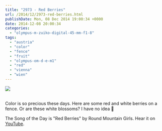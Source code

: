 ```yaml
---
title: "2973 - Red Berries"
url: /2014/12/2973-red-berries.html
publishDate: Mon, 08 Dec 2014 19:00:34 +0000
date: 2014-12-08 20:00:34
categories: 
  - "olympus-m-zuiko-digital-45-mm-f1-8"
tags: 
  - "austria"
  - "color"
  - "fence"
  - "fruit"
  - "olympus-om-d-e-m1"
  - "red"
  - "vienna"
  - "wien"
---
```

<div class="container">
<div class="center"><a target="_blank" href="https://d25zfm9zpd7gm5.cloudfront.net/1200x1200/2014/20141119_084402_lr.jpg"><img src="https://d25zfm9zpd7gm5.cloudfront.net/0600x0600/2014/20141119_084402_lr.jpg" /></a></div>
</div>
<br />

Color is so precious these days. Here are some red and white berries on a fence. Or are these white blossoms? I have no idea 🙂

The Song of the Day is "Red Berries" by Round Mountain Girls. Hear it on <a href="https://www.youtube.com/watch?v=dyKnIGHAbKA" target="_blank">YouTube</a>.
